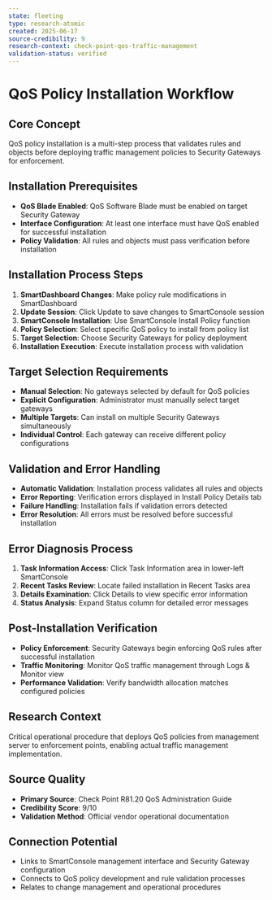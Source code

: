 ```yaml
---
state: fleeting
type: research-atomic
created: 2025-06-17
source-credibility: 9
research-context: check-point-qos-traffic-management
validation-status: verified
---
```


# QoS Policy Installation Workflow

## Core Concept
QoS policy installation is a multi-step process that validates rules and objects before deploying traffic management policies to Security Gateways for enforcement.

## Installation Prerequisites
- **QoS Blade Enabled**: QoS Software Blade must be enabled on target Security Gateway
- **Interface Configuration**: At least one interface must have QoS enabled for successful installation
- **Policy Validation**: All rules and objects must pass verification before installation

## Installation Process Steps
1. **SmartDashboard Changes**: Make policy rule modifications in SmartDashboard
2. **Update Session**: Click Update to save changes to SmartConsole session
3. **SmartConsole Installation**: Use SmartConsole Install Policy function
4. **Policy Selection**: Select specific QoS policy to install from policy list
5. **Target Selection**: Choose Security Gateways for policy deployment
6. **Installation Execution**: Execute installation process with validation

## Target Selection Requirements
- **Manual Selection**: No gateways selected by default for QoS policies
- **Explicit Configuration**: Administrator must manually select target gateways
- **Multiple Targets**: Can install on multiple Security Gateways simultaneously
- **Individual Control**: Each gateway can receive different policy configurations

## Validation and Error Handling
- **Automatic Validation**: Installation process validates all rules and objects
- **Error Reporting**: Verification errors displayed in Install Policy Details tab
- **Failure Handling**: Installation fails if validation errors detected
- **Error Resolution**: All errors must be resolved before successful installation

## Error Diagnosis Process
1. **Task Information Access**: Click Task Information area in lower-left SmartConsole
2. **Recent Tasks Review**: Locate failed installation in Recent Tasks area
3. **Details Examination**: Click Details to view specific error information
4. **Status Analysis**: Expand Status column for detailed error messages

## Post-Installation Verification
- **Policy Enforcement**: Security Gateways begin enforcing QoS rules after successful installation
- **Traffic Monitoring**: Monitor QoS traffic management through Logs & Monitor view
- **Performance Validation**: Verify bandwidth allocation matches configured policies

## Research Context
Critical operational procedure that deploys QoS policies from management server to enforcement points, enabling actual traffic management implementation.

## Source Quality
- **Primary Source**: Check Point R81.20 QoS Administration Guide
- **Credibility Score**: 9/10
- **Validation Method**: Official vendor operational documentation

## Connection Potential
- Links to SmartConsole management interface and Security Gateway configuration
- Connects to QoS policy development and rule validation processes
- Relates to change management and operational procedures